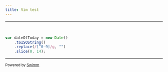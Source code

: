 ```yaml
---
title: Vim test
---
```

<SwmSnippet path="/models/makeAutosyncableChange.js" line="11">

---

&nbsp;

```javascript
var dateOfToday = new Date()
    .toISOString()
    .replace(/[^0-9]/g, "")
    .slice(0, 14);
```

---

</SwmSnippet>

<SwmMeta version="3.0.0" repo-id="Z2l0aHViJTNBJTNBY3NoYXJwLXNoYXVsLXRlc3QlM0ElM0Fzd2ltbWlv" repo-name="csharp-shaul-test"><sup>Powered by [Swimm](https://app.swimm.io/)</sup></SwmMeta>
